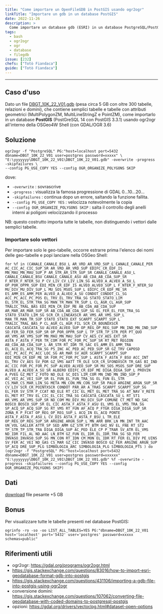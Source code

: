 ```yaml
---
title: "Come importare un OpenFileGDB in PostGIS usando ogr2ogr"
linkTitle: "Importare un gdb in un database PostGIS"
date: 2022-11-26
description: >
  Come importare un database gdb (ESRI) in un database PostgreSQL/PostGIS
tags:
  - bash
  - ogr2ogr
  - ogr
  - database
  - filegdb
issue: [232]
chefs: ["Totò Fiandaca"]
guide: ["Totò Fiandaca"]
---
```


---

## Caso d'uso

Dato un file [DBGT_10K_22_V01.gdb](https://www.sardegnageoportale.it/index.php?xsl=2420&s=40&v=9&c=95645&es=6603&na=1&n=100&esp=1&tb=14401) (pesa circa 5 GB con oltre 300 tabelle, relazioni e domini), che contiene semplici tabelle e tabelle con attributi geometrici (MultiPolygonZM, MultiLineStringZ e PointZM), come importarlo in un database **PostGIS** (PostGreSQL 14 con PostGIS 3.3.1) usando ogr2ogr all'interno della OSGeo4W Shell (con GDAL/OGR 3.6)

## Soluzione

```
ogr2ogr -f "PostgreSQL" PG:"host=localhost port=5432 dbname=DBGT_10K_22_V01 user=postgres password=xxxxx" \
"E:\yyyyyyy\DBGT_10K_22_V01\DBGT_10K_22_V01.gdb" -overwrite -progress -skipfailures \
--config PG_USE_COPY YES --config OGR_ORGANIZE_POLYGONS SKIP
```

dove:
- `-overwrite` : sovrascrive
- `-progress` : visualizza la famosa progressione di GDAL 0...10...20...
- `-skipfailures` : continua dopo un errore, saltando la funzione fallita.
- `--config PG_USE_COPY YES` : velocizza notevolmente la copia
- `--config OGR_ORGANIZE_POLYGONS SKIP` : salta il controllo degli anelli interni ai poligoni velocizzando il processo

NB: questo costrutto importa tutte le tabelle, non distinguendo i vettori dalle semplici tabelle.

### Importare solo vettori

Per importare solo le geo-tabelle, occorre estrarre prima l'elenco dei nomi delle geo-tabelle e popi lanciare nella OSGeo Shell:

```
for %f in (CANALE_CANALE_BSU_L AR_VRD_AR_VRD_SUP_L CANALE_CANALE_PER AC_CIC_AC_CIC_SUP_SR AR_VRD_AR_VRD_SUP EDIFC_CR_EDF_IS MN_MAU_MN_MAU_SUP_P AR_STR_AR_STR_SUP_SR CANALE_CANALE_ASU_L CANALE_CANALE_BSU CANALE_CANALE_ASU AB_CDA_AB_CDA_SUP_SR F_NTER_F_NTER_SU_P CV_LIV_CV_LIV_LIN_SG ALVEO_A_ALVEO_A_SU_L OP_POR_OPPR_SUP EDI_MIN_CR_EDF_IS ALVEO_ALVEO_SUP_L F_NTER_F_NTER_SU MU_DIV_MU_DIV_SUP_L MU_SOS_MSOS_SUP_L EDIFC_CR_EDF_ME_SR ES_AMM_ES_AMM_PER ALVEO_A_ALVEO_A_SU CONDOT_CONDOT_CL_SG ACC_PC_ACC_PC_POS EL_TRV_EL_TRV_TRA_SG STATO_STATO_LIM EL_STR_EL_STR_TRA_SG MAN_TR_MAN_TR_SUP_L CL_AGR_CL_AGR_SUP TRALIC_TRAL_BAS EDI_MIN_CR_EDF_ME AB_CDA_AB_CDA_SUP AR_MAR_AR_MAR_SUP_SR AB_CDA_AB_CDA_SUP_SG EL_FER_EL_FER_TRA_SG STATO_STATO_LIM_SG SCR_CR_LINEAXSCR AR_VMS_AR_VMS_SUP_L MAN_TR_MAN_TR_SUP STATO_STATO_EXT SCARPT_SCARPT_SUP_L TRALIC_TRAL_BAS_P CL_AGR_CL_AGR_FIL SCR_CR_BOUNDXSCR CASCATA_CASCATA_SU ALVEO_ALVEO_SUP OP_REG_OP_REG_SUP MN_IND_MN_IND_SUP SD_FER_SD_FER_SUP_SR OP_POR_OPPR_SUP_L TP_STR_TP_STR_PER PT_QUO AR_VMS_AR_VMS_SUP MN_MAU_MN_MAU_SUP CV_AES_CV_AES_EXT_SR ASTA_F_ASTA_F_PER TR_COM FOR_PC_FOR_PC_SUP_SR RT_MET REGION AB_CDA_AB_CDA_SUP_L AR_STR RT_IDR TR_SAC ES_AMM_ES_AMM_TRA EL_ACQ_EL_ACQ_TRA_SG PS_INC AC_PED_AC_PED_SUP_SR GZ_TRV CAPOSD ACC_PC_ACC_PC_ACC LOC_SG AR_MAR SV_AER SCARPT_SCARPT_SUP EDI_MIN_CR_EDF_ME_SR FOR_PC_FOR_PC_SUP_L ASTA_F_ASTA_F_BSU ACC_INT EL_TRV CV_AES SV_POR GZ_VMS AATT TR_OLE SCR_CR_SFONDXSCR TR_GAS BI_IND AC_CIC FOR_PC_FOR_PC_SUP ALVEO_ALVEO_SUP_SR MU_SOS_MSOS_SUP DRE_SUP ALVEO_A_ALVEO_A_SU_SR ALBERO EDIFC_CR_EDF_ME DIGA_DIGA_SUP_L PROVIN A_PVEG GZ_MET Z_FOTO ND_OLE SC_DIS LIM_COM MN_IND_MN_IND_SUP_P AC_VEI_AC_VEI_SUP_SR EL_FUN_EL_FUN_TRA_SG EL_FUN EL_STR CS_MAR_CS_MAR_LIN_SG META MN_CON_MN_CON_SUP_SR PALO ARGINE_ARGN_SUP_SR CV_LIV SCR_CR_POINTXSCR CONDOT PAR_AR A_TRAS SCARPT_SCARPT_SUP_SG EL_FER SV_STR P_CCAT ND_ELE RT_CIC EL_MET_EL_MET_TRA_SG AT_NAV V_RETE EL_MET RT_TRV EL_CIC_EL_CIC_TRA_SG CASCATA_CASCATA_SU_L RT_ST1 AR_VMS_AR_VMS_SUP_SR ND_COM MU_DIV_MU_DIV_SUP COMUNE CT_MET ND_SAC BOSCO_BOSCO_SUP_SR EL_CIC ASTA_F_ASTA_F_ASU EL_VMS_EL_VMS_TRA_SG SP_ACQ_SP_ACQ_SUP_SG RT_VMS RT_FUN AF_ACQ P_FTGR DIGA_DIGA_SUP_SR ZONA_R P_FCAT OP_REG_OP_REG_SUP_L ACQ_IN EL_ACQ PONTE ASTA_F_ASTA_F_ASU_L CV_DIS ASTA_F_ASTA_F_BSU_L TR_ELE OP_REG_OP_REG_SUP_SR ARGINE_ARGN_SUP_L MN_ARR BRK_LN MN_INT TR_AAC UN_VOL GALLER ATTR_SP SED_AMM GZ_STR PT_BTM GHI_NV EL_FNE RT_ST2 TP_STR_TP_STR_TRA DIGA_DIGA_SUP AC_PED ELE_CP P_TRAR SV_ATR EL_VMS ND_IDR FIL_AL ND_AAC LN_BTM GZ_FUN EL_IDR_EL_IDR_TRA_SG SD_FER INVASO_INVASO_SUP_SG MN_CON RT_IDN CM_MON EL_IDR RT_FER EL_DIV PE_UINS SV_FER AC_VEI ND_GAS CS_MAR GZ_CIC INVASO BOSCO GZ_FER ARGINE_ARGN_SUP SP_ACQ DRE_SUP_PLG SIMBOLOGIA_ARC SIMBOLOGIA_PLG SIMBOLOGIA_PTS ) do (ogr2ogr -f "PostgreSQL" PG:"host=localhost port=5432 dbname=DBGT_10K_22_V01 user=postgres password=xxxxxx" "E:\yyyyyyy\DBGT_10K_22_V01\DBGT_10K_22_V01.gdb" %f -overwrite -progress -skipfailures --config PG_USE_COPY YES --config OGR_ORGANIZE_POLYGONS SKIP)
```

## Dati

[download](https://www.sardegnageoportale.it/index.php?xsl=2420&s=40&v=9&c=95645&es=6603&na=1&n=100&esp=1&tb=14401) file pesante +5 GB

## Bonus

Per visualizzare tutte le tabelle presenti nel database PostGIS:

```
ogrinfo -ro -so -oo LIST_ALL_TABLES=YES PG:"dbname=DBGT_10K_22_V01 host='localhost' port='5432' user='postgres' password=xxxxx schemas=public"
```

## Riferimenti utili

- ogr2ogr: <https://gdal.org/programs/ogr2ogr.html>
- <https://gis.stackexchange.com/questions/83016/how-to-import-esri-geodatabase-format-gdb-into-postgis>
- <https://gis.stackexchange.com/questions/431106/importing-a-gdb-file-into-postgis-using-ogr2ogr>
- conversione domini: <https://gis.stackexchange.com/questions/107062/converting-file-geodatabase-with-coded-domains-to-postgresql-postgis>
- opzioni: <https://gdal.org/drivers/vector/pg.html#dataset-open-options>


